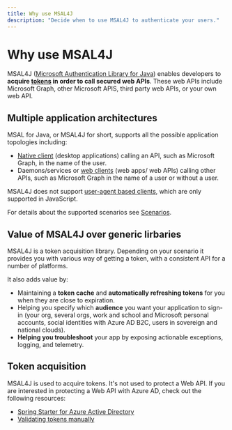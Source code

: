 ```yaml
---
title: Why use MSAL4J
description: "Decide when to use MSAL4J to authenticate your users."
---
```


# Why use MSAL4J

MSAL4J ([Microsoft Authentication Library for Java](https://github.com/AzureAD/microsoft-authentication-library-for-java)) enables developers to **acquire [tokens](/azure/active-directory/develop/active-directory-dev-glossary#security-token) in order to call secured web APIs**. These web APIs include Microsoft Graph, other Microsoft APIS, third party web APIs, or your own web API.

## Multiple application architectures

MSAL for Java, or MSAL4J for short, supports all the possible application topologies including:

- [Native client](/azure/active-directory/develop/active-directory-dev-glossary#native-client)  (desktop applications) calling an API, such as Microsoft Graph, in the name of the user.
- Daemons/services or [web clients](/azure/active-directory/develop/active-directory-dev-glossary#web-client)  (web apps/ web APIs) calling other APIs, such as Microsoft Graph in the name of a user or without a user.

MSAL4J does not support [user-agent based clients](/azure/active-directory/develop/active-directory-dev-glossary#user-agent-based-client), which are only supported in JavaScript.

For details about the supported scenarios see [Scenarios](./scenarios.md).

## Value of MSAL4J over generic lirbaries

MSAL4J is a token acquisition library. Depending on your scenario it provides you with various way of getting a token, with a consistent API for a number of platforms.

It also adds value by:

- Maintaining a **token cache** and **automatically refreshing tokens** for you when they are close to expiration.
- Helping you specify which **audience** you want your application to sign-in (your org, several orgs, work and school and Microsoft personal accounts, social identities with Azure AD B2C, users in sovereign and national clouds).
- **Helping you troubleshoot** your app by exposing actionable exceptions, logging, and telemetry.

## Token acquisition

MSAL4J is used to acquire tokens. It's not used to protect a Web API. If you are interested in protecting a Web API with Azure AD, check out the following resources:

- [Spring Starter for Azure Active Directory](/azure/developer/java/spring-framework/spring-boot-starter-for-azure-active-directory-developer-guide?tabs=SpringCloudAzure4x)
- [Validating tokens manually](/azure/active-directory/develop/access-tokens#validating-tokens)

